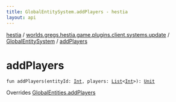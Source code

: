 ```yaml
---
title: GlobalEntitySystem.addPlayers - hestia
layout: api
---
```


<div class='api-docs-breadcrumbs'><a href="../../index.html">hestia</a> / <a href="../index.html">worlds.gregs.hestia.game.plugins.client.systems.update</a> / <a href="index.html">GlobalEntitySystem</a> / <a href="./add-players.html">addPlayers</a></div>

# addPlayers

<div class="signature"><code><span class="keyword">fun </span><span class="identifier">addPlayers</span><span class="symbol">(</span><span class="parameterName" id="worlds.gregs.hestia.game.plugins.client.systems.update.GlobalEntitySystem$addPlayers(kotlin.Int, kotlin.collections.List((kotlin.Int)))/entityId">entityId</span><span class="symbol">:</span>&nbsp;<a href="https://kotlinlang.org/api/latest/jvm/stdlib/kotlin/-int/index.html"><span class="identifier">Int</span></a><span class="symbol">, </span><span class="parameterName" id="worlds.gregs.hestia.game.plugins.client.systems.update.GlobalEntitySystem$addPlayers(kotlin.Int, kotlin.collections.List((kotlin.Int)))/players">players</span><span class="symbol">:</span>&nbsp;<a href="https://kotlinlang.org/api/latest/jvm/stdlib/kotlin.collections/-list/index.html"><span class="identifier">List</span></a><span class="symbol">&lt;</span><a href="https://kotlinlang.org/api/latest/jvm/stdlib/kotlin/-int/index.html"><span class="identifier">Int</span></a><span class="symbol">&gt;</span><span class="symbol">)</span><span class="symbol">: </span><a href="https://kotlinlang.org/api/latest/jvm/stdlib/kotlin/-unit/index.html"><span class="identifier">Unit</span></a></code></div>

Overrides <a href="../../worlds.gregs.hestia.game.api.client/-global-entities/add-players.html">GlobalEntities.addPlayers</a>

